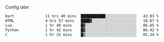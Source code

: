 <!-- ## Hi there 👋 -->
Config later

<!--
**rickrck/rickrck** is a ✨ _special_ ✨ repository because its `README.md` (this file) appears on your GitHub profile.

Here are some ideas to get you started:

- 🔭 I’m currently working on ...
- 🌱 I’m currently learning ...
- 👯 I’m looking to collaborate on ...
- 🤔 I’m looking for help with ...
- 💬 Ask me about ...
- 📫 How to reach me: ...
- 😄 Pronouns: ...
- ⚡ Fun fact: ...
-->

<!--START_SECTION:waka-->

```txt
Dart              11 hrs 40 mins  ███████████░░░░░░░░░░░░░░   43.93 %
HTML              4 hrs 57 mins   ████▓░░░░░░░░░░░░░░░░░░░░   18.67 %
Lua               1 hr 49 mins    █▓░░░░░░░░░░░░░░░░░░░░░░░   06.85 %
Python            1 hr 42 mins    █▓░░░░░░░░░░░░░░░░░░░░░░░   06.42 %
C                 1 hr 25 mins    █▒░░░░░░░░░░░░░░░░░░░░░░░   05.34 %
```

<!--END_SECTION:waka-->
